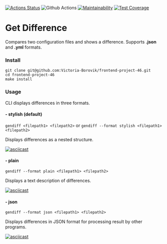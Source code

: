 [![Actions Status](https://github.com/Victoria-Borovik/frontend-project-46/workflows/hexlet-check/badge.svg)](https://github.com/Victoria-Borovik/frontend-project-46/actions)
![Github Actions](https://github.com/Victoria-Borovik/frontend-project-46/actions/workflows/gendiff-check.yml/badge.svg?event=push)
[![Maintainability](https://api.codeclimate.com/v1/badges/62da09c94a2505bbcf11/maintainability)](https://codeclimate.com/github/Victoria-Borovik/frontend-project-46/maintainability)
[![Test Coverage](https://api.codeclimate.com/v1/badges/62da09c94a2505bbcf11/test_coverage)](https://codeclimate.com/github/Victoria-Borovik/frontend-project-46/test_coverage)
# Get Difference
Compares two configuration files and shows a difference.
Supports **.json** and **.yml** formats.

### Install
```
git clone git@github.com:Victoria-Borovik/frontend-project-46.git
cd frontend-project-46
make install
```

### Usage
CLI displays differences in three formats.

#### - stylish (default)
```gendiff <filepath1> <filepath2>```
or
```gendiff --format stylish <filepath1> <filepath2>```

Displays differences as a nested structure.

[![asciicast](https://asciinema.org/a/3Vlv8oe7pGPNQIztVAygJnhS5.svg)](https://asciinema.org/a/3Vlv8oe7pGPNQIztVAygJnhS5)

#### - plain
```gendiff --format plain <filepath1> <filepath2>```

Displays a text description of differences.

[![asciicast](https://asciinema.org/a/raBHjakwsKPTMNoBLUWKih3ld.svg)](https://asciinema.org/a/raBHjakwsKPTMNoBLUWKih3ld)

#### - json
```gendiff --format json <filepath1> <filepath2>```

Displays differences in JSON format for processing result by other programs.

[![asciicast](https://asciinema.org/a/atHsYyKaK3EevFW6MavPvH6gt.svg)](https://asciinema.org/a/atHsYyKaK3EevFW6MavPvH6gt)


